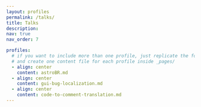 ```yaml
---
layout: profiles
permalink: /talks/
title: Talks
description:
nav: true
nav_order: 7

profiles:
  # if you want to include more than one profile, just replicate the following block
  # and create one content file for each profile inside _pages/
  - align: center
    content: astroBR.md
  - align: center
    content: gui-bug-localization.md
  - align: center
    content: code-to-comment-translation.md
---
```

